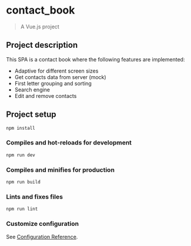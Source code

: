 # contact_book
> A Vue.js project
## Project description
This SPA is a contact book where the following features are implemented:
* Adaptive for different screen sizes
* Get contacts data from server (moсk)
* First letter grouping and sorting
* Search engine
* Edit and remove contacts

## Project setup
```
npm install
```

### Compiles and hot-reloads for development
```
npm run dev
```

### Compiles and minifies for production
```
npm run build
```

### Lints and fixes files
```
npm run lint
```

### Customize configuration
See [Configuration Reference](https://cli.vuejs.org/config/).
